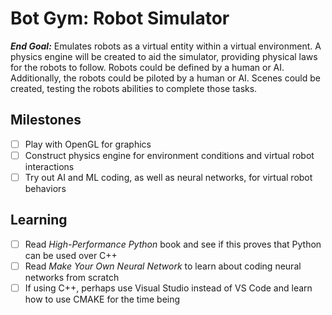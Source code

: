 # Bot Gym: Robot Simulator
***End Goal:*** Emulates robots as a virtual entity within a virtual environment.  A physics engine will be created to aid the simulator, providing physical laws for the robots to follow.  Robots could be defined by a human or AI.  Additionally, the robots could be piloted by a human or AI.  Scenes could be created, testing the robots abilities to complete those tasks.

## Milestones
- [ ] Play with OpenGL for graphics
- [ ] Construct physics engine for environment conditions and virtual robot interactions
- [ ] Try out AI and ML coding, as well as neural networks, for virtual robot behaviors

## Learning
- [ ] Read *High-Performance Python* book and see if this proves that Python can be used over C++
- [ ] Read *Make Your Own Neural Network* to learn about coding neural networks from scratch
- [ ] If using C++, perhaps use Visual Studio instead of VS Code and learn how to use CMAKE for the time being
